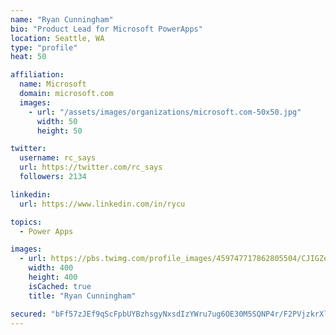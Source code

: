 ```yaml
---
name: "Ryan Cunningham"
bio: "Product Lead for Microsoft PowerApps"
location: Seattle, WA
type: "profile"
heat: 50

affiliation:
  name: Microsoft
  domain: microsoft.com
  images:
    - url: "/assets/images/organizations/microsoft.com-50x50.jpg"
      width: 50
      height: 50

twitter:
  username: rc_says
  url: https://twitter.com/rc_says
  followers: 2134

linkedin:
  url: https://www.linkedin.com/in/rycu

topics:
  - Power Apps

images:
  - url: https://pbs.twimg.com/profile_images/459747717862805504/CJIGZejd_400x400.png
    width: 400
    height: 400
    isCached: true
    title: "Ryan Cunningham"

secured: "bFf57zJEf9qScFpbUYBzhsgyNxsdIzYWru7ug6OE30M5SQNP4r/F2PVjzkrXlqWUZHiEfgAEJOR7/FGa5JgzBMtE5Ma6trxeoffAATr/+R1mc/rv61Dhk2IG5ArlJ5oKUmqjncs/VoxwGvG8WJjIUnBcQaoX5s/1V2nAoviz4LIYRH9EMl9YZJ/CA2GHiAiuBZWEs9Jx6wusNw1XMpdLdnYx/9z3EXixVvvw6W8RASy3n4KQCUB6UCz2N/qCeYs8SEqQwkad3oNHao5tHH/CA2/qeHb55eqcdy3gQsu53SMnDnjsNadC4VlWuM7IBhDOdLVWvmRuS1kgxAmgF3/An0tBT6cBNbrC6GYcbdUvgqsueHn+OKm/sXiKdGoxrLfdd9tC5CrX0CB6BVhoEdUerYZ+ai9+XBUlrFXe+S9AhUQ=;i1t2SZYd2Uo1Pw0NPyWwhg=="
---
```


